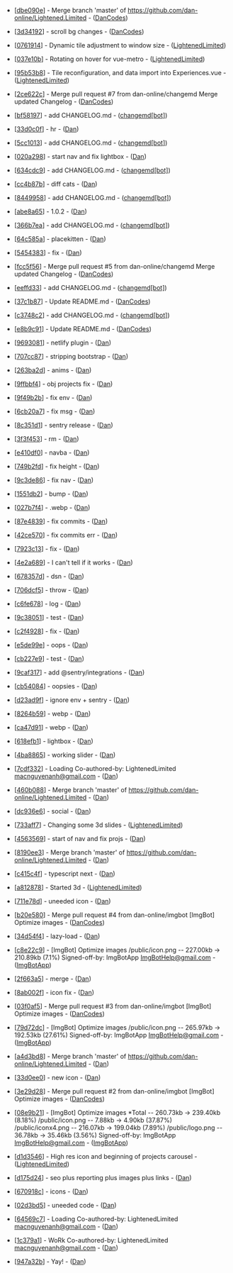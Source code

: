 

- [[dbe090e](https://github.com/dan-online/Lightened.Limited/commit/dbe090e6afc8b24859c0046f001f47c041f639a7)] - Merge branch 'master' of https://github.com/dan-online/Lightened.Limited - ([DanCodes](DanCodes))

- [[3d34192](https://github.com/dan-online/Lightened.Limited/commit/3d3419278d7db9684ef4cbef836eb42606d5d2c3)] - scroll bg changes - ([DanCodes](DanCodes))

- [[0761914](https://github.com/dan-online/Lightened.Limited/commit/0761914aa83f21694c5ade66399485a74a5bd736)] - Dynamic tile adjustment to window size - ([LightenedLimited](LightenedLimited))


- [[037e10b](https://github.com/dan-online/Lightened.Limited/commit/037e10b6048594b10291762bb5215f653d3bcf9a)] - Rotating on hover for vue-metro - ([LightenedLimited](LightenedLimited))


- [[95b53b8](https://github.com/dan-online/Lightened.Limited/commit/95b53b8bbdf8b8fa63c4366e2437afd79f2389c3)] - Tile reconfiguration, and data import into Experiences.vue - ([LightenedLimited](LightenedLimited))


- [[2ce622c](https://github.com/dan-online/Lightened.Limited/commit/2ce622cb04620f1e21af8e25c593bd3eb77d2bfc)] - Merge pull request #7 from dan-online/changemd  Merge updated Changelog - ([DanCodes](DanCodes))

- [[bf58197](https://github.com/dan-online/Lightened.Limited/commit/bf58197414cb850e639674d9919f25d12add2633)] - add CHANGELOG.md - ([changemd[bot]](changemd[bot]))

- [[33d0c0f](https://github.com/dan-online/Lightened.Limited/commit/33d0c0f530fe3e2717cc691ae146e1d8bed8b95b)] - hr - ([Dan](Dan))

- [[5cc1013](https://github.com/dan-online/Lightened.Limited/commit/5cc1013194591e8e34ca8a1212152d51d9345fe6)] - add CHANGELOG.md - ([changemd[bot]](changemd[bot]))

- [[020a298](https://github.com/dan-online/Lightened.Limited/commit/020a298e8dc3cbaec4638f1981afe2bdf81772ba)] - start nav and fix lightbox - ([Dan](Dan))

- [[634cdc9](https://github.com/dan-online/Lightened.Limited/commit/634cdc9b5a9c18f6b8870ef0cbed6c5fb2db2122)] - add CHANGELOG.md - ([changemd[bot]](changemd[bot]))

- [[cc4b87b](https://github.com/dan-online/Lightened.Limited/commit/cc4b87b366535f6ebbeef13d547180615f217fc1)] - diff cats - ([Dan](Dan))


- [[8449958](https://github.com/dan-online/Lightened.Limited/commit/8449958ce5e485e71849fe49a89258c1dbc6a9d4)] - add CHANGELOG.md - ([changemd[bot]](changemd[bot]))

- [[abe8a65](https://github.com/dan-online/Lightened.Limited/commit/abe8a65887ddf7d4b45ed171cc720a96c259bf9e)] - 1.0.2 - ([Dan](Dan))

- [[366b7ea](https://github.com/dan-online/Lightened.Limited/commit/366b7eaa03d69183d4ff4edbc7cd63ef97bb4957)] - add CHANGELOG.md - ([changemd[bot]](changemd[bot]))

- [[64c585a](https://github.com/dan-online/Lightened.Limited/commit/64c585a0b21b2f6c4a10979f34f1ba6dffaed0b6)] - placekitten - ([Dan](Dan))

- [[5454383](https://github.com/dan-online/Lightened.Limited/commit/54543837d187089e8abae03a1466aed9e74e3168)] - fix - ([Dan](Dan))

- [[fcc5f56](https://github.com/dan-online/Lightened.Limited/commit/fcc5f56ff09d06e211efd3943b5b4b2cd0965438)] - Merge pull request #5 from dan-online/changemd  Merge updated Changelog - ([DanCodes](DanCodes))

- [[eeffd33](https://github.com/dan-online/Lightened.Limited/commit/eeffd33a9f4a2612b83707580a3735656f637a9f)] - add CHANGELOG.md - ([changemd[bot]](changemd[bot]))

- [[37c1b87](https://github.com/dan-online/Lightened.Limited/commit/37c1b87f265e01d487c768cca4a02987a44cddb7)] - Update README.md - ([DanCodes](DanCodes))

- [[c3748c2](https://github.com/dan-online/Lightened.Limited/commit/c3748c2394087fbbe185c1b89ee521469c40f069)] - add CHANGELOG.md - ([changemd[bot]](changemd[bot]))

- [[e8b9c91](https://github.com/dan-online/Lightened.Limited/commit/e8b9c915aee57975c99d974eabae45e46f9ef5d1)] - Update README.md - ([DanCodes](DanCodes))


- [[9693081](https://github.com/dan-online/Lightened.Limited/commit/969308182032ec53b3dea9e394481f78cf6f62a1)] - netlify plugin - ([Dan](Dan))


- [[707cc87](https://github.com/dan-online/Lightened.Limited/commit/707cc87fdd8d5194040e81941fb46261e97b1278)] - stripping bootstrap - ([Dan](Dan))

- [[263ba2d](https://github.com/dan-online/Lightened.Limited/commit/263ba2d976d6b59243edb1d97f1ca4f505dae182)] - anims - ([Dan](Dan))

- [[9ffbbf4](https://github.com/dan-online/Lightened.Limited/commit/9ffbbf400bb7d93a808c51d5fc62c22991dc4fb0)] - obj projects fix - ([Dan](Dan))


- [[9f49b2b](https://github.com/dan-online/Lightened.Limited/commit/9f49b2b400554b25e80a65b82c06c89d1f78ddc4)] - fix env - ([Dan](Dan))

- [[6cb20a7](https://github.com/dan-online/Lightened.Limited/commit/6cb20a780920c132b428db00c70487936ee73813)] - fix msg - ([Dan](Dan))

- [[8c351d1](https://github.com/dan-online/Lightened.Limited/commit/8c351d1d057202deffa524b3b833e25b5aba35f5)] - sentry release - ([Dan](Dan))

- [[3f3f453](https://github.com/dan-online/Lightened.Limited/commit/3f3f453af7fd0061b5d36dcff57027f6d6aeef0e)] - rm - ([Dan](Dan))

- [[e410df0](https://github.com/dan-online/Lightened.Limited/commit/e410df08193f47cfa2e9e9a6ab87bddf9c3711c9)] - navba - ([Dan](Dan))


- [[749b2fd](https://github.com/dan-online/Lightened.Limited/commit/749b2fdf46154891f7b4306be879aaaf5b14cf62)] - fix height - ([Dan](Dan))

- [[9c3de86](https://github.com/dan-online/Lightened.Limited/commit/9c3de86b3ec2dae81e2217704e31822e595d3057)] - fix nav - ([Dan](Dan))

- [[1551db2](https://github.com/dan-online/Lightened.Limited/commit/1551db2b4dade0a08c27c634f97e85ab853b41c8)] - bump - ([Dan](Dan))

- [[027b7f4](https://github.com/dan-online/Lightened.Limited/commit/027b7f42bf44596628c0637808a998db5d5e61b2)] - .webp - ([Dan](Dan))

- [[87e4839](https://github.com/dan-online/Lightened.Limited/commit/87e48393ac332fba3495b7256437b4023103c5ad)] - fix commits - ([Dan](Dan))

- [[42ce570](https://github.com/dan-online/Lightened.Limited/commit/42ce5702e30ead61e4ac3b488f9dac863febca96)] - fix commits err - ([Dan](Dan))

- [[7923c13](https://github.com/dan-online/Lightened.Limited/commit/7923c13cb627b2f5576463cc500bc5cd188a4806)] - fix - ([Dan](Dan))

- [[4e2a689](https://github.com/dan-online/Lightened.Limited/commit/4e2a6890bd9af9fe8a0ed676ffad168d2fa240fa)] - I can't tell if it works - ([Dan](Dan))

- [[678357d](https://github.com/dan-online/Lightened.Limited/commit/678357d7e85c232e9aa539287b053a800e1740d0)] - dsn - ([Dan](Dan))

- [[706dcf5](https://github.com/dan-online/Lightened.Limited/commit/706dcf5c93b18ce56b6f8aacc1b23465ec8a363f)] - throw - ([Dan](Dan))

- [[c6fe678](https://github.com/dan-online/Lightened.Limited/commit/c6fe6784877bd8e3d40e568f22b42e88f1030d24)] - log - ([Dan](Dan))

- [[9c38051](https://github.com/dan-online/Lightened.Limited/commit/9c38051ad7dd7b469ca14855665d6b91cb79a0bc)] - test - ([Dan](Dan))

- [[c2f4928](https://github.com/dan-online/Lightened.Limited/commit/c2f4928de75f0e30692c1cf7f265962c7d59f8b6)] - fix - ([Dan](Dan))

- [[e5de99e](https://github.com/dan-online/Lightened.Limited/commit/e5de99eb4f6ff630c3f17725f21cc4255216b109)] - oops - ([Dan](Dan))

- [[cb227e9](https://github.com/dan-online/Lightened.Limited/commit/cb227e9d6a98f2c206ed149b8e1b9565227b4d68)] - test - ([Dan](Dan))

- [[9caf317](https://github.com/dan-online/Lightened.Limited/commit/9caf31785246504cff8e314fa315690b3d634bd7)] - add @sentry/integrations - ([Dan](Dan))

- [[cb54084](https://github.com/dan-online/Lightened.Limited/commit/cb54084072a855314f2fdbf85632a56fc36a4088)] - oopsies - ([Dan](Dan))

- [[d23ad9f](https://github.com/dan-online/Lightened.Limited/commit/d23ad9f12c87138cb8f08efee1c062b3d67ef388)] - ignore env + sentry - ([Dan](Dan))

- [[8264b59](https://github.com/dan-online/Lightened.Limited/commit/8264b597b195274ce0363b409c55509570dc8ef0)] - webp - ([Dan](Dan))

- [[ca47d91](https://github.com/dan-online/Lightened.Limited/commit/ca47d915782315ded87b4d9ca6c0737fb932f3b9)] - webp - ([Dan](Dan))

- [[618efb1](https://github.com/dan-online/Lightened.Limited/commit/618efb11dc3e8c50fc0a4e108230da5cbd262fea)] - lightbox - ([Dan](Dan))

- [[4ba8865](https://github.com/dan-online/Lightened.Limited/commit/4ba8865965920197c973aca57c7951766a07a05b)] - working slider - ([Dan](Dan))


- [[7cdf332](https://github.com/dan-online/Lightened.Limited/commit/7cdf332d3fb700d47f0e0cd2afb5c292b651e391)] - Loading  Co-authored-by: LightenedLimited <macnguyenanh@gmail.com> - ([Dan](Dan))

- [[460b088](https://github.com/dan-online/Lightened.Limited/commit/460b0887522fda43438f311d1d556a35eab1b192)] - Merge branch 'master' of https://github.com/dan-online/Lightened.Limited - ([Dan](Dan))

- [[dc936e6](https://github.com/dan-online/Lightened.Limited/commit/dc936e61d8b9fe5ecea433bcf2792b32b79a571f)] - social - ([Dan](Dan))

- [[733aff7](https://github.com/dan-online/Lightened.Limited/commit/733aff71fb8a2bd17484cc91bb296262d97877a2)] - Changing some 3d slides - ([LightenedLimited](LightenedLimited))


- [[4563569](https://github.com/dan-online/Lightened.Limited/commit/4563569b9475c98061add7d789573132d49559d0)] - start of nav and fix projs - ([Dan](Dan))

- [[8190ee3](https://github.com/dan-online/Lightened.Limited/commit/8190ee31d5b57e15aa49cec05cca2aeadc90b69b)] - Merge branch 'master' of https://github.com/dan-online/Lightened.Limited - ([Dan](Dan))

- [[c415c4f](https://github.com/dan-online/Lightened.Limited/commit/c415c4f18c377e7a32d71b9357ec4e29b1b3fff6)] - typescript next - ([Dan](Dan))

- [[a812878](https://github.com/dan-online/Lightened.Limited/commit/a8128787e7892fb691010e91ee1ec64ea167a805)] - Started 3d - ([LightenedLimited](LightenedLimited))

- [[711e78d](https://github.com/dan-online/Lightened.Limited/commit/711e78d35992fa2e409b54d413c95d0fe7dbb2da)] - uneeded icon - ([Dan](Dan))

- [[b20e580](https://github.com/dan-online/Lightened.Limited/commit/b20e580eaa9705e35c915ca517a400255e05f26e)] - Merge pull request #4 from dan-online/imgbot  [ImgBot] Optimize images - ([DanCodes](DanCodes))

- [[34d54f4](https://github.com/dan-online/Lightened.Limited/commit/34d54f499be810fb0c0fb02b074f873b6b1ea515)] - lazy-load - ([Dan](Dan))

- [[c8e22c9](https://github.com/dan-online/Lightened.Limited/commit/c8e22c90de814de8cc88b140ef69bcea2b34363c)] - [ImgBot] Optimize images  /public/icon.png -- 227.00kb -> 210.89kb (7.1%)  Signed-off-by: ImgBotApp <ImgBotHelp@gmail.com> - ([ImgBotApp](ImgBotApp))

- [[2f663a5](https://github.com/dan-online/Lightened.Limited/commit/2f663a5e6267d192525cfe899fb078f945d0413c)] - merge - ([Dan](Dan))

- [[8ab002f](https://github.com/dan-online/Lightened.Limited/commit/8ab002fb6c03b7af1ecd3e2aeb74871bb23c5e8e)] - icon fix - ([Dan](Dan))

- [[03f0af5](https://github.com/dan-online/Lightened.Limited/commit/03f0af50ecc453126f40701ebd55659bbd063cbc)] - Merge pull request #3 from dan-online/imgbot  [ImgBot] Optimize images - ([DanCodes](DanCodes))

- [[79d72dc](https://github.com/dan-online/Lightened.Limited/commit/79d72dcb9a0e333bdeb71ddd2d1865af51724e70)] - [ImgBot] Optimize images  /public/icon.png -- 265.97kb -> 192.53kb (27.61%)  Signed-off-by: ImgBotApp <ImgBotHelp@gmail.com> - ([ImgBotApp](ImgBotApp))

- [[a4d3bd8](https://github.com/dan-online/Lightened.Limited/commit/a4d3bd8fb20745765c10d3892ad8a875923553b5)] - Merge branch 'master' of https://github.com/dan-online/Lightened.Limited - ([Dan](Dan))

- [[33d0ee0](https://github.com/dan-online/Lightened.Limited/commit/33d0ee0b78079fa31390552bcda823fa70461bae)] - new icon - ([Dan](Dan))

- [[3e29d28](https://github.com/dan-online/Lightened.Limited/commit/3e29d28c4917ceee99e3b310389ac940cbcad7c1)] - Merge pull request #2 from dan-online/imgbot  [ImgBot] Optimize images - ([DanCodes](DanCodes))


- [[08e9b21](https://github.com/dan-online/Lightened.Limited/commit/08e9b212f6302ecedeea6ee275d6e3f2f486fbff)] - [ImgBot] Optimize images  *Total -- 260.73kb -> 239.40kb (8.18%)  /public/icon.png -- 7.88kb -> 4.90kb (37.87%) /public/iconx4.png -- 216.07kb -> 199.04kb (7.89%) /public/logo.png -- 36.78kb -> 35.46kb (3.56%)  Signed-off-by: ImgBotApp <ImgBotHelp@gmail.com> - ([ImgBotApp](ImgBotApp))

- [[d1d3546](https://github.com/dan-online/Lightened.Limited/commit/d1d3546a09f66ec4902d1c8a89b7daeee6f31fbe)] - High res icon and beginning of projects carousel - ([LightenedLimited](LightenedLimited))

- [[d175d24](https://github.com/dan-online/Lightened.Limited/commit/d175d249db2fbaf65afc30cd7942749a2aa2cbf7)] - seo plus reporting plus images plus links - ([Dan](Dan))

- [[670918c](https://github.com/dan-online/Lightened.Limited/commit/670918c669d1960e978ab607a77967316678cd8d)] - icons - ([Dan](Dan))


- [[02d3bd5](https://github.com/dan-online/Lightened.Limited/commit/02d3bd59884fa0ec12eb2e7362d7097400613c47)] - uneeded code - ([Dan](Dan))

- [[64569c7](https://github.com/dan-online/Lightened.Limited/commit/64569c7b1c58513c45143d7f71652aeee242cba6)] - Loading  Co-authored-by: LightenedLimited <macnguyenanh@gmail.com> - ([Dan](Dan))


- [[1c379a1](https://github.com/dan-online/Lightened.Limited/commit/1c379a145c303a5478b50dad83047455dd91be7e)] - WoRk  Co-authored-by: LightenedLimited <macnguyenanh@gmail.com> - ([Dan](Dan))

- [[947a32b](https://github.com/dan-online/Lightened.Limited/commit/947a32b191e2d996b937e7d8bff23fd767d04062)] - Yay! - ([Dan](Dan))